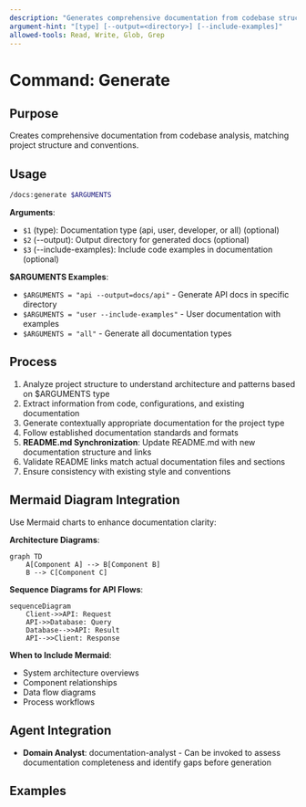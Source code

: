 ```yaml
---
description: "Generates comprehensive documentation from codebase structure and code analysis"
argument-hint: "[type] [--output=<directory>] [--include-examples]"
allowed-tools: Read, Write, Glob, Grep
---
```


# Command: Generate

## Purpose

Creates comprehensive documentation from codebase analysis, matching project structure and conventions.

## Usage

```bash
/docs:generate $ARGUMENTS
```

**Arguments**:

- `$1` (type): Documentation type (api, user, developer, or all) (optional)
- `$2` (--output): Output directory for generated docs (optional)
- `$3` (--include-examples): Include code examples in documentation (optional)

**$ARGUMENTS Examples**:

- `$ARGUMENTS = "api --output=docs/api"` - Generate API docs in specific directory
- `$ARGUMENTS = "user --include-examples"` - User documentation with examples
- `$ARGUMENTS = "all"` - Generate all documentation types

## Process

1. Analyze project structure to understand architecture and patterns based on $ARGUMENTS type
2. Extract information from code, configurations, and existing documentation
3. Generate contextually appropriate documentation for the project type
4. Follow established documentation standards and formats
5. **README.md Synchronization**: Update README.md with new documentation structure and links
6. Validate README links match actual documentation files and sections
7. Ensure consistency with existing style and conventions

## Mermaid Diagram Integration

Use Mermaid charts to enhance documentation clarity:

**Architecture Diagrams**:

```mermaid
graph TD
    A[Component A] --> B[Component B]
    B --> C[Component C]
```

**Sequence Diagrams for API Flows**:

```mermaid
sequenceDiagram
    Client->>API: Request
    API->>Database: Query
    Database-->>API: Result
    API-->>Client: Response
```

**When to Include Mermaid**:

- System architecture overviews
- Component relationships
- Data flow diagrams
- Process workflows

## Agent Integration

- **Domain Analyst**: documentation-analyst - Can be invoked to assess documentation completeness and identify gaps before generation

## Examples

```bash
